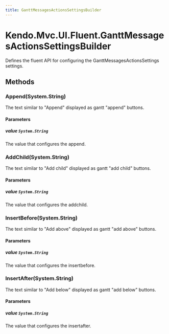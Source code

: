 ```yaml
---
title: GanttMessagesActionsSettingsBuilder
---
```


# Kendo.Mvc.UI.Fluent.GanttMessagesActionsSettingsBuilder
Defines the fluent API for configuring the GanttMessagesActionsSettings settings.




## Methods


### Append(System.String)
The text similar to "Append" displayed as gantt "append" buttons.


#### Parameters

##### value `System.String`
The value that configures the append.





### AddChild(System.String)
The text similar to "Add child" displayed as gantt "add child" buttons.


#### Parameters

##### value `System.String`
The value that configures the addchild.





### InsertBefore(System.String)
The text similar to "Add above" displayed as gantt "add above" buttons.


#### Parameters

##### value `System.String`
The value that configures the insertbefore.





### InsertAfter(System.String)
The text similar to "Add below" displayed as gantt "add below" buttons.


#### Parameters

##### value `System.String`
The value that configures the insertafter.






